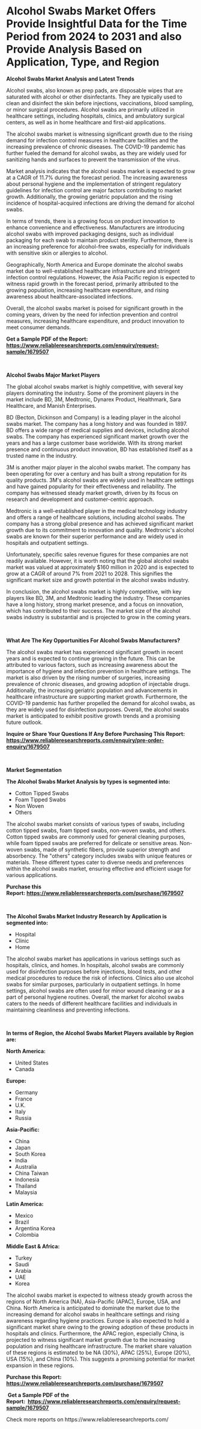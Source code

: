 <p><h1>Alcohol Swabs Market Offers Provide Insightful Data for the Time Period from 2024 to 2031 and also Provide Analysis Based on Application, Type, and Region</h1></p><p><strong>Alcohol Swabs Market Analysis and Latest Trends</strong></p>
<p><p>Alcohol swabs, also known as prep pads, are disposable wipes that are saturated with alcohol or other disinfectants. They are typically used to clean and disinfect the skin before injections, vaccinations, blood sampling, or minor surgical procedures. Alcohol swabs are primarily utilized in healthcare settings, including hospitals, clinics, and ambulatory surgical centers, as well as in home healthcare and first-aid applications.</p><p>The alcohol swabs market is witnessing significant growth due to the rising demand for infection control measures in healthcare facilities and the increasing prevalence of chronic diseases. The COVID-19 pandemic has further fueled the demand for alcohol swabs, as they are widely used for sanitizing hands and surfaces to prevent the transmission of the virus.</p><p>Market analysis indicates that the alcohol swabs market is expected to grow at a CAGR of 11.7% during the forecast period. The increasing awareness about personal hygiene and the implementation of stringent regulatory guidelines for infection control are major factors contributing to market growth. Additionally, the growing geriatric population and the rising incidence of hospital-acquired infections are driving the demand for alcohol swabs.</p><p>In terms of trends, there is a growing focus on product innovation to enhance convenience and effectiveness. Manufacturers are introducing alcohol swabs with improved packaging designs, such as individual packaging for each swab to maintain product sterility. Furthermore, there is an increasing preference for alcohol-free swabs, especially for individuals with sensitive skin or allergies to alcohol.</p><p>Geographically, North America and Europe dominate the alcohol swabs market due to well-established healthcare infrastructure and stringent infection control regulations. However, the Asia Pacific region is expected to witness rapid growth in the forecast period, primarily attributed to the growing population, increasing healthcare expenditure, and rising awareness about healthcare-associated infections.</p><p>Overall, the alcohol swabs market is poised for significant growth in the coming years, driven by the need for infection prevention and control measures, increasing healthcare expenditure, and product innovation to meet consumer demands.</p></p>
<p><strong>Get a Sample PDF of the Report:&nbsp; <a href="https://www.reliableresearchreports.com/enquiry/request-sample/1679507">https://www.reliableresearchreports.com/enquiry/request-sample/1679507</a></strong></p>
<p>&nbsp;</p>
<p><strong>Alcohol Swabs Major Market Players</strong></p>
<p><p>The global alcohol swabs market is highly competitive, with several key players dominating the industry. Some of the prominent players in the market include BD, 3M, Medtronic, Dynarex Product, Healthmark, Sara Healthcare, and Manish Enterprises.</p><p>BD (Becton, Dickinson and Company) is a leading player in the alcohol swabs market. The company has a long history and was founded in 1897. BD offers a wide range of medical supplies and devices, including alcohol swabs. The company has experienced significant market growth over the years and has a large customer base worldwide. With its strong market presence and continuous product innovation, BD has established itself as a trusted name in the industry.</p><p>3M is another major player in the alcohol swabs market. The company has been operating for over a century and has built a strong reputation for its quality products. 3M's alcohol swabs are widely used in healthcare settings and have gained popularity for their effectiveness and reliability. The company has witnessed steady market growth, driven by its focus on research and development and customer-centric approach.</p><p>Medtronic is a well-established player in the medical technology industry and offers a range of healthcare solutions, including alcohol swabs. The company has a strong global presence and has achieved significant market growth due to its commitment to innovation and quality. Medtronic's alcohol swabs are known for their superior performance and are widely used in hospitals and outpatient settings.</p><p>Unfortunately, specific sales revenue figures for these companies are not readily available. However, it is worth noting that the global alcohol swabs market was valued at approximately $160 million in 2020 and is expected to grow at a CAGR of around 7% from 2021 to 2028. This signifies the significant market size and growth potential in the alcohol swabs industry.</p><p>In conclusion, the alcohol swabs market is highly competitive, with key players like BD, 3M, and Medtronic leading the industry. These companies have a long history, strong market presence, and a focus on innovation, which has contributed to their success. The market size of the alcohol swabs industry is substantial and is projected to grow in the coming years.</p></p>
<p>&nbsp;</p>
<p><strong>What Are The Key Opportunities For Alcohol Swabs Manufacturers?</strong></p>
<p><p>The alcohol swabs market has experienced significant growth in recent years and is expected to continue growing in the future. This can be attributed to various factors, such as increasing awareness about the importance of hygiene and infection prevention in healthcare settings. The market is also driven by the rising number of surgeries, increasing prevalence of chronic diseases, and growing adoption of injectable drugs. Additionally, the increasing geriatric population and advancements in healthcare infrastructure are supporting market growth. Furthermore, the COVID-19 pandemic has further propelled the demand for alcohol swabs, as they are widely used for disinfection purposes. Overall, the alcohol swabs market is anticipated to exhibit positive growth trends and a promising future outlook.</p></p>
<p><strong>Inquire or Share Your Questions If Any Before Purchasing This Report: <a href="https://www.reliableresearchreports.com/enquiry/pre-order-enquiry/1679507">https://www.reliableresearchreports.com/enquiry/pre-order-enquiry/1679507</a></strong></p>
<p>&nbsp;</p>
<p><strong>Market Segmentation</strong></p>
<p><strong>The Alcohol Swabs Market Analysis by types is segmented into:</strong></p>
<p><ul><li>Cotton Tipped Swabs</li><li>Foam Tipped Swabs</li><li>Non Woven</li><li>Others</li></ul></p>
<p><p>The alcohol swabs market consists of various types of swabs, including cotton tipped swabs, foam tipped swabs, non-woven swabs, and others. Cotton tipped swabs are commonly used for general cleaning purposes, while foam tipped swabs are preferred for delicate or sensitive areas. Non-woven swabs, made of synthetic fibers, provide superior strength and absorbency. The "others" category includes swabs with unique features or materials. These different types cater to diverse needs and preferences within the alcohol swabs market, ensuring effective and efficient usage for various applications.</p></p>
<p><strong>Purchase this Report:&nbsp;<a href="https://www.reliableresearchreports.com/purchase/1679507">https://www.reliableresearchreports.com/purchase/1679507</a></strong></p>
<p>&nbsp;</p>
<p><strong>The Alcohol Swabs Market Industry Research by Application is segmented into:</strong></p>
<p><ul><li>Hospital</li><li>Clinic</li><li>Home</li></ul></p>
<p><p>The alcohol swabs market has applications in various settings such as hospitals, clinics, and homes. In hospitals, alcohol swabs are commonly used for disinfection purposes before injections, blood tests, and other medical procedures to reduce the risk of infections. Clinics also use alcohol swabs for similar purposes, particularly in outpatient settings. In home settings, alcohol swabs are often used for minor wound cleaning or as a part of personal hygiene routines. Overall, the market for alcohol swabs caters to the needs of different healthcare facilities and individuals in maintaining cleanliness and preventing infections.</p></p>
<p>&nbsp;</p>
<p><strong>In terms of Region, the Alcohol Swabs Market Players available by Region are:</strong></p>
<p>
    <p> <strong> North America: </strong>
        <ul>
            <li>United States</li>
            <li>Canada</li>
        </ul>
        </p> 
    <p> <strong> Europe: </strong>
        <ul>
            <li>Germany</li>
            <li>France</li>
            <li>U.K.</li>
            <li>Italy</li>
            <li>Russia</li>
        </ul>
        </p> 
    <p> <strong> Asia-Pacific: </strong>
        <ul>
            <li>China</li>
            <li>Japan</li>
            <li>South Korea</li>
            <li>India</li>
            <li>Australia</li>
            <li>China Taiwan</li>
            <li>Indonesia</li>
            <li>Thailand</li>
            <li>Malaysia</li>
        </ul>
        </p> 
    <p> <strong> Latin America: </strong>
        <ul>
            <li>Mexico</li>
            <li>Brazil</li>
            <li>Argentina Korea</li>
            <li>Colombia</li>
        </ul>
        </p> 
    <p> <strong> Middle East & Africa: </strong>
        <ul>
            <li>Turkey</li>
            <li>Saudi</li>
            <li>Arabia</li>
            <li>UAE</li>
            <li>Korea</li>
        </ul>
    </p>
    </p>
<p><p>The alcohol swabs market is expected to witness steady growth across the regions of North America (NA), Asia-Pacific (APAC), Europe, USA, and China. North America is anticipated to dominate the market due to the increasing demand for alcohol swabs in healthcare settings and rising awareness regarding hygiene practices. Europe is also expected to hold a significant market share owing to the growing adoption of these products in hospitals and clinics. Furthermore, the APAC region, especially China, is projected to witness significant market growth due to the increasing population and rising healthcare infrastructure. The market share valuation of these regions is estimated to be NA (30%), APAC (25%), Europe (20%), USA (15%), and China (10%). This suggests a promising potential for market expansion in these regions.</p></p>
<p><strong>Purchase this Report: <a href="https://www.reliableresearchreports.com/purchase/1679507">https://www.reliableresearchreports.com/purchase/1679507</a></strong></p>
<p>&nbsp;<strong>Get a Sample PDF of the Report:&nbsp;&nbsp;<a href="https://www.reliableresearchreports.com/enquiry/request-sample/1679507">https://www.reliableresearchreports.com/enquiry/request-sample/1679507</a></strong></p>
<p><strong></strong></p>
<p>Check more reports on https://www.reliableresearchreports.com/</p>